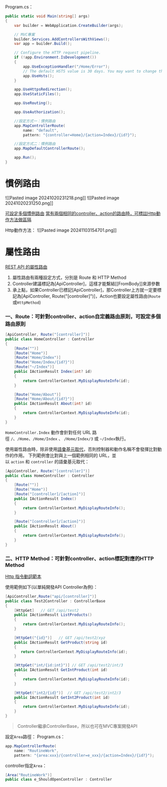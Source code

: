 Program.cs：
```C#
public static void Main(string[] args)
{
    var builder = WebApplication.CreateBuilder(args);

    // MVC專案
    builder.Services.AddControllersWithViews();
    var app = builder.Build();

    // Configure the HTTP request pipeline.
    if (!app.Environment.IsDevelopment())
    {
        app.UseExceptionHandler("/Home/Error");
        // The default HSTS value is 30 days. You may want to change this for production scenarios, see https://aka.ms/aspnetcore-hsts.
        app.UseHsts();
    }

    app.UseHttpsRedirection();
    app.UseStaticFiles();

    app.UseRouting();

    app.UseAuthorization();

	//設定方式一：慣例路由
    app.MapControllerRoute(
        name: "default",
        pattern: "{controller=Home}/{action=Index}/{id?}");

	//設定方式二：慣例路由
	app.MapDefaultControllerRoute();

    app.Run();
}
```

# 慣例路由

![[Pasted image 20241020231218.png]]
![[Pasted image 20241020231250.png]]

[可設定多個慣例路由](https://learn.microsoft.com/zh-tw/aspnet/core/mvc/controllers/routing?view=aspnetcore-8.0#multiple-conventional-routes)
[當有兩個相同的controller、action的路由時，可標註Http動作方法做區隔](https://learn.microsoft.com/zh-tw/aspnet/core/mvc/controllers/routing?view=aspnetcore-8.0#resolving-ambiguous-actions)

Http動作方法：
![[Pasted image 20241103154701.png]]
# 屬性路由

[REST API 的屬性路由](https://learn.microsoft.com/zh-tw/aspnet/core/mvc/controllers/routing?view=aspnetcore-8.0#attribute-routing-for-rest-apis)

1. 屬性路由有兩種設定方式，分別是 Route 和 HTTP Method
2. Controller建議標記為[ApiController]，這樣才能繫結[[FromBody]]來源參數
3. 承上點，如果Controller已標記[ApiController]，那Controller上方就一定要標記為[ApiController, Route("[controller]")]，Action也要設定屬性路由(`Route`或`HttpMethod`)

### 一、Route：可針對controller、action自定義路由原則，可設定多個路由原則
```C#
[ApiController, Route("[controller]")]
public class HomeController : Controller
{
    [Route("")]
    [Route("Home")]
    [Route("Home/Index")]
    [Route("Home/Index/{id?}")]
    [Route("~/Index")]
    public IActionResult Index(int? id)
    {
        return ControllerContext.MyDisplayRouteInfo(id);
    }

    [Route("Home/About")]
    [Route("Home/About/{id?}")]
    public IActionResult About(int? id)
    {
        return ControllerContext.MyDisplayRouteInfo(id);
    }
}
```
`HomeController.Index` 動作會針對任何 URL 路徑 `/`、`/Home`、`/Home/Index` 、 `/Home/Index/3` 或 `~/Index`執行。

使用屬性路由時，除非使用[語彙基元取代](https://learn.microsoft.com/zh-tw/aspnet/core/mvc/controllers/routing?view=aspnetcore-8.0#routing-token-replacement-templates-ref-label)，否則控制器和動作名稱不會發揮比對動作的作用。 下列範例會比對與上一個範例相同的 URL，並以 `action` 和 `controller` 的語彙基元取代：
```C#
[ApiController, Route("[controller]")]
public class HomeController : Controller
{
    [Route("")]
    [Route("Home")]
    [Route("[controller]/[action]")]
    public IActionResult Index()
    {
        return ControllerContext.MyDisplayRouteInfo();
    }

    [Route("[controller]/[action]")]
    public IActionResult About()
    {
        return ControllerContext.MyDisplayRouteInfo();
    }
}
```

### 二、HTTP Method：可針對controller、action標記對應的HTTP Method
[Http 指令動詞範本](https://learn.microsoft.com/zh-tw/aspnet/core/mvc/controllers/routing?view=aspnetcore-8.0#http-verb-templates)

使用範例如下(以單純開發API Controller為例)：
```C#
[ApiController,Route("api/[controller]")]
public class Test2Controller : ControllerBase
{
    [HttpGet]   // GET /api/test2
    public IActionResult ListProducts()
    {
        return ControllerContext.MyDisplayRouteInfo();
    }

    [HttpGet("{id}")]   // GET /api/test2/xyz
    public IActionResult GetProduct(string id)
    {
       return ControllerContext.MyDisplayRouteInfo(id);
    }

    [HttpGet("int/{id:int}")] // GET /api/test2/int/3
    public IActionResult GetIntProduct(int id)
    {
        return ControllerContext.MyDisplayRouteInfo(id);
    }

    [HttpGet("int2/{id}")]  // GET /api/test2/int2/3
    public IActionResult GetInt2Product(int id)
    {
        return ControllerContext.MyDisplayRouteInfo(id);
    }
}
```

>Controller繼承ControllerBase，所以也可在MVC專案開發API

設定`Area`路徑：
Program.cs：
```C#
app.MapControllerRoute(
	name: "RoutineWork",
	pattern: "{area:xxx}/{controller=e_xxx}/{action=Index}/{id?}");
```

controller指定`Area`：
```C#
[Area("RoutineWork")]
public class e_ShouldOpenController : Controller
```

